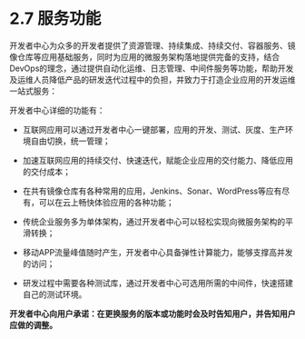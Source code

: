 # 2.7 服务功能

开发者中心为众多的开发者提供了资源管理、持续集成、持续交付、容器服务、镜像仓库等应用基础服务，同时为应用的微服务架构落地提供完备的支持，结合DevOps的理念，通过提供自动化运维、日志管理、中间件服务等功能，帮助开发及运维人员降低产品的研发迭代过程中的负担，并致力于打造企业应用的开发运维一站式服务：

开发者中心详细的功能有：

* 互联网应用可以通过开发者中心一键部署，应用的开发、测试、灰度、生产环境自由切换，统一管理；

* 加速互联网应用的持续交付、快速迭代，赋能企业应用的交付能力、降低应用的交付成本；

* 在共有镜像仓库有各种常用的应用，Jenkins、Sonar、WordPress等应有尽有，可以在云上畅快体验应用的各种功能；

* 传统企业服务多为单体架构，通过开发者中心可以轻松实现向微服务架构的平滑转换；

* 移动APP流量峰值随时产生，开发者中心具备弹性计算能力，能够支撑高并发的访问；

* 研发过程中需要各种测试库，通过开发者中心可选用所需的中间件，快速搭建自己的测试环境。

**开发者中心向用户承诺：在更换服务的版本或功能时会及时告知用户，并告知用户应做的调整。**